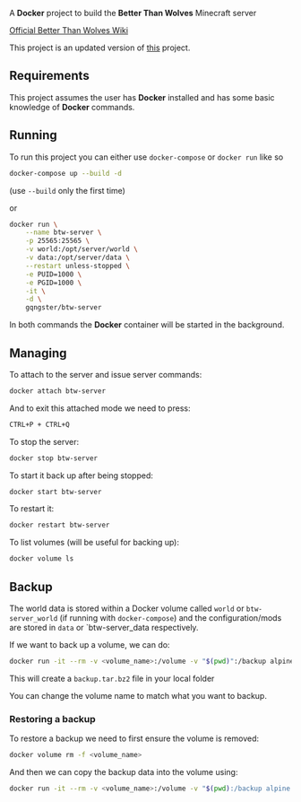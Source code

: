 A **Docker** project to build the **Better Than Wolves** Minecraft server

[Official Better Than Wolves Wiki](https://wiki.btwce.com/index.php?title=Main_Page)

This project is an updated version of [this](GencoreOperative/btw-server) project.


## Requirements

This project assumes the user has **Docker** installed and has some basic knowledge of **Docker** commands.

## Running

To run this project you can either use `docker-compose` or `docker run` like so

```sh
docker-compose up --build -d
```
(use `--build` only the first time)

or

```sh
docker run \
  	--name btw-server \
  	-p 25565:25565 \
  	-v world:/opt/server/world \
  	-v data:/opt/server/data \
  	--restart unless-stopped \
  	-e PUID=1000 \
  	-e PGID=1000 \
  	-it \
	-d \
  	gqngster/btw-server
```

In both commands the **Docker** container will be started in the background.

## Managing

To attach to the server and issue server commands:

```sh
docker attach btw-server
```

And to exit this attached mode we need to press:

```sh
CTRL+P + CTRL+Q
```

To stop the server:

```sh
docker stop btw-server
```

To start it back up after being stopped:

```sh
docker start btw-server
```

To restart it:

```sh
docker restart btw-server
```

To list volumes (will be useful for backing up):
```sh
docker volume ls
```

## Backup

The world data is stored within a Docker volume called `world` or `btw-server_world` (if running with `docker-compose`) and the configuration/mods are stored in `data` or `btw-server_data respectively.

If we want to back up a volume, we can do:

```sh
docker run -it --rm -v <volume_name>:/volume -v "$(pwd)":/backup alpine tar cjf /backup/backup.tar.bz2 -C /volume ./
```

This will create a `backup.tar.bz2` file in your local folder

You can change the volume name to match what you want to backup.

### Restoring a backup

To restore a backup we need to first ensure the volume is removed:

```sh
docker volume rm -f <volume_name>
```

And then we can copy the backup data into the volume using:
```sh
docker run -it --rm -v <volume_name>:/volume -v "$(pwd):/backup alpine tar xjvf /backup/backup.tar.bz2 -C /volume
```

